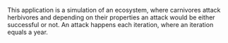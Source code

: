 This application is a simulation of an ecosystem, where carnivores attack herbivores and depending on their properties an attack would be either successful or not. An attack happens each iteration, where an iteration equals a year.
